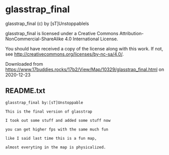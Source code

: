 # glasstrap_final

glasstrap_final (c) by [sT]Unstoppablels

glasstrap_final is licensed under a
Creative Commons Attribution-NonCommercial-ShareAlike 4.0 International License.

You should have received a copy of the license along with this
work. If not, see <http://creativecommons.org/licenses/by-nc-sa/4.0/>.

Downloaded from https://www.17buddies.rocks/17b2/View/Map/10329/glasstrap_final.html on 2020-12-23

## README.txt
```
glasstrap_final by:[sT]Unstoppable

This is the final version of glasstrap

I took out some stuff and added some stuff now

you can get higher fps with the same much fun

like I said last time this is a fun map,

almost everyting in the map is physicalized.
```
